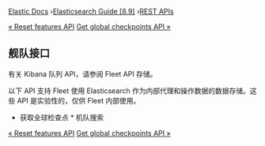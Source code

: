 

[Elastic Docs](/guide/) ›[Elasticsearch Guide [8.9]](index.md) ›[REST
APIs](rest-apis.md)

[« Reset features API](reset-features-api.md) [Get global checkpoints API
»](get-global-checkpoints.md)

## 舰队接口

有关 Kibana 队列 API，请参阅 Fleet API 存储。

以下 API 支持 Fleet 使用 Elasticsearch 作为内部代理和操作数据的数据存储。这些 API 是实验性的，仅供 Fleet 内部使用。

* 获取全球检查点 * 机队搜索

[« Reset features API](reset-features-api.md) [Get global checkpoints API
»](get-global-checkpoints.md)
